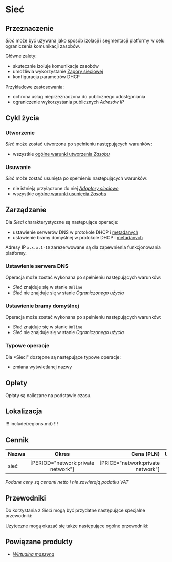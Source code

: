 # Sieć

## Przeznaczenie

*Sieć* może być używana jako sposób izolacji i segmentacji platformy w celu ograniczenia komunikacji zasobów.

Główne zalety:

 * skutecznie izoluje komunikacje zasobów
 * umożliwia wykorzystanie [Zapory sieciowej](/resource/networking/firewall.md)
 * konfiguracja parametrów DHCP

Przykładowe zastosowania:

 * ochrona usług nieprzeznaczona do publicznego udostępniania
 * ograniczenie wykorzystania publicznych *Adresów IP*

## Cykl życia

### Utworzenie

*Sieć* może zostać utworzona po spełnieniu następujących warunków:

 * wszystkie [ogólne warunki utworzenia *Zasobu*](/platform/resource.md#utworzenie)

### Usuwanie

*Sieć* może zostać usunięta po spełnieniu następujących warunków:

 * nie istnieją przyłączone do niej *[Adaptery sieciowe](/resource/networking/network-adapter.md)*
 * wszystkie [ogólne warunki usunięcia *Zasobu*](/platform/resource.md#usuniecie)

## Zarządzanie

Dla *Sieci* charakterystyczne są następujące operacje:

 * ustawienie serwerów DNS w protokole DHCP i [metadanych](/resource/compute/virtual-machine.md#metadane)
 * ustawienie bramy domyślnej w protokole DHCP i [metadanych](/resource/compute/virtual-machine.md#metadane)

Adresy IP ```x.x.x.1-10``` zarezerwowane są dla zapewnienia funkcjonowania platformy.

### Ustawienie serwera DNS

Operacja może zostać wykonana po spełnieniu następujących warunków:

 * *Sieć* znajduje się w stanie ```Online```
 * *Sieć* nie znajduje się w stanie *Ograniczonego użycia*

### Ustawienie bramy domyślnej

Operacja może zostać wykonana po spełnieniu następujących warunków:

 * *Sieć* znajduje się w stanie ```Online```
 * *Sieć* nie znajduje się w stanie *Ograniczonego użycia*

### Typowe operacje

Dla *Sieci" dostępne są następujące typowe operacje:

 * zmiana wyświetlanej nazwy

## Opłaty

Opłaty są naliczane na podstawie czasu.

<!--
## Przekazanie

Przekazanie jest możliwe między *Projektami* tej samej lub innej *Organizacji* po spełnieniu następujące warunków:

 * nie istnieją przyłączone do niej *Adaptery sieciowe*
 * nie istnieją przyłączone do niej *Adresy IP*
 * wszystkie *ogólne warunki*
-->

## Lokalizacja

!!! include(regions.md) !!!

## Cennik

Nazwa              | Okres                              | Cena (PLN)                        | Uwagi
------------------ | :--------------------------------: | --------------------------------: | :----
sieć               | [PERIOD="network:private network"] | [PRICE="network:private network"] |

*Podane ceny są cenami netto i nie zawierają podatku VAT*

## Przewodniki

Do korzystania z *Sieci* mogą być przydatne następujące specjalne przewodniki:

<PageList path_re="guide/networking/network/"/>

Użyteczne mogą okazać się także następujące ogólne przewodniki:

<PageList path_re="guide/resource/"/>

## Powiązane produkty

 * *[Wirtualna maszyna](/resource/compute/virtual-machine.md)*